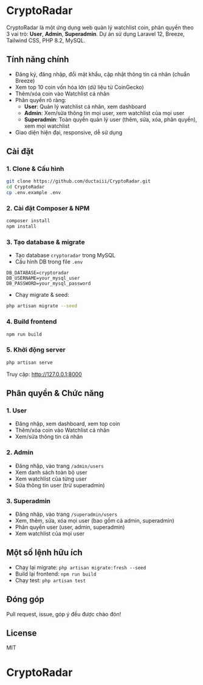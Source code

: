 # CryptoRadar

CryptoRadar là một ứng dụng web quản lý watchlist coin, phân quyền theo 3 vai trò: **User**, **Admin**, **Superadmin**. Dự án sử dụng Laravel 12, Breeze, Tailwind CSS, PHP 8.2, MySQL.

## Tính năng chính

- Đăng ký, đăng nhập, đổi mật khẩu, cập nhật thông tin cá nhân (chuẩn Breeze)
- Xem top 10 coin vốn hóa lớn (dữ liệu từ CoinGecko)
- Thêm/xóa coin vào Watchlist cá nhân
- Phân quyền rõ ràng:
	- **User**: Quản lý watchlist cá nhân, xem dashboard
	- **Admin**: Xem/sửa thông tin mọi user, xem watchlist của mọi user
	- **Superadmin**: Toàn quyền quản lý user (thêm, sửa, xóa, phân quyền), xem mọi watchlist
- Giao diện hiện đại, responsive, dễ sử dụng

## Cài đặt

### 1. Clone & Cấu hình
```sh
git clone https://github.com/ductaiii/CryptoRadar.git
cd CryptoRadar
cp .env.example .env
```

### 2. Cài đặt Composer & NPM
```sh
composer install
npm install
```

### 3. Tạo database & migrate
- Tạo database `cryptoradar` trong MySQL
- Cấu hình DB trong file `.env`

```env
DB_DATABASE=cryptoradar
DB_USERNAME=your_mysql_user
DB_PASSWORD=your_mysql_password
```

- Chạy migrate & seed:
```sh
php artisan migrate --seed
```

### 4. Build frontend
```sh
npm run build
```

### 5. Khởi động server
```sh
php artisan serve
```

Truy cập: http://127.0.0.1:8000

## Phân quyền & Chức năng

### 1. User
- Đăng nhập, xem dashboard, xem top coin
- Thêm/xóa coin vào Watchlist cá nhân
- Xem/sửa thông tin cá nhân

### 2. Admin
- Đăng nhập, vào trang `/admin/users`
- Xem danh sách toàn bộ user
- Xem watchlist của từng user
- Sửa thông tin user (trừ superadmin)

### 3. Superadmin
- Đăng nhập, vào trang `/superadmin/users`
- Xem, thêm, sửa, xóa mọi user (bao gồm cả admin, superadmin)
- Phân quyền user (user, admin, superadmin)
- Xem watchlist của mọi user

## Một số lệnh hữu ích
- Chạy lại migrate: `php artisan migrate:fresh --seed`
- Build lại frontend: `npm run build`
- Chạy test: `php artisan test`

## Đóng góp
Pull request, issue, góp ý đều được chào đón!

## License
MIT
# CryptoRadar
